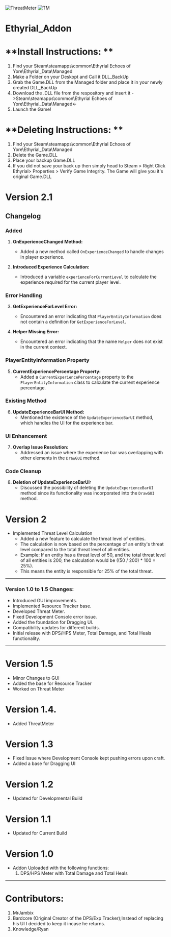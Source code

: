 ![ThreatMeter](https://github.com/MrJambix/Ethyrial_Addon/assets/131601090/fb168b83-1c9e-4a4d-836d-b4dad5d4a381)
![TM](https://github.com/MrJambix/Ethyrial_Addon/assets/131601090/adee599c-a89c-4376-8f42-53580cf18291)


# Ethyrial_Addon
# **Install Instructions: **
1. Find your Steam\steamapps\common\Ethyrial Echoes of Yore\Ethyrial_Data\Managed
2. Make a Folder on your Deskopt and Call it DLL_BackUp
3. Grab the Game.DLL from the Managed folder and place it in your newly created DLL_BackUp
4. Download the .DLL file from the respository and insert it ->Steam\steamapps\common\Ethyrial Echoes of Yore\Ethyrial_Data\Managed<-
5. Launch the Game!

# **Deleting Instructions: **
1. Find your Steam\steamapps\common\Ethyrial Echoes of Yore\Ethyrial_Data\Managed
2. Delete the Game.DLL
3. Place your backup Game.DLL
4. If you did not save your back up then simply head to Steam > Right Click Ethyrial> Properties > Verify Game Integrity. The Game will give you it's original Game.DLL


# **Version 2.1**
## Changelog

### Added
1. **OnExperienceChanged Method:**
   - Added a new method called `OnExperienceChanged` to handle changes in player experience.

2. **Introduced Experience Calculation:**
   - Introduced a variable `experienceForCurrentLevel` to calculate the experience required for the current player level.

### Error Handling
3. **GetExperienceForLevel Error:**
   - Encountered an error indicating that `PlayerEntityInformation` does not contain a definition for `GetExperienceForLevel`.

4. **Helper Missing Error:**
   - Encountered an error indicating that the name `Helper` does not exist in the current context.

### PlayerEntityInformation Property
5. **CurrentExperiencePercentage Property:**
   - Added a `CurrentExperiencePercentage` property to the `PlayerEntityInformation` class to calculate the current experience percentage.

### Existing Method
6. **UpdateExperienceBarUI Method:**
   - Mentioned the existence of the `UpdateExperienceBarUI` method, which handles the UI for the experience bar.

### UI Enhancement
7. **Overlap Issue Resolution:**
   - Addressed an issue where the experience bar was overlapping with other elements in the `DrawGUI` method.

### Code Cleanup
8. **Deletion of UpdateExperienceBarUI:**
   - Discussed the possibility of deleting the `UpdateExperienceBarUI` method since its functionality was incorporated into the `DrawGUI` method.

# **Version 2**
- Implemented Threat Level Calculation
  - Added a new feature to calculate the threat level of entities.
  - The calculation is now based on the percentage of an entity's threat level compared to the total threat level of all entities.
  - Example: If an entity has a threat level of 50, and the total threat level of all entities is 200, the calculation would be \((50 / 200) * 100 = 25%\).
  - This means the entity is responsible for 25% of the total threat.
-------------------------------------------------
### Version 1.0 to 1.5 Changes:
- Introduced GUI improvements.
- Implemented Resource Tracker base.
- Developed Threat Meter.
- Fixed Development Console error issue.
- Added the foundation for Dragging UI.
- Compatibility updates for different builds.
- Initial release with DPS/HPS Meter, Total Damage, and Total Heals functionality.
-------------------------------------------------
# **Version 1.5** 
- Minor Changes to GUI
- Added the base for Resource Tracker
- Worked on Threat Meter

# **Version 1.4.**
- Added ThreatMeter

# **Version 1.3**
- Fixed Issue where Development Console kept pushing errors upon craft.
- Added a base for Dragging UI

# **Version 1.2**
- Updated for Developmental Build

# **Version 1.1** 
- Updated for Current Build

# **Version 1.0**
- Addon Uploaded with the following functions:
  1. DPS/HPS Meter with Total Damage and Total Heals
-------------------------------------------------




# Contributors:
1. MrJambix
2. Bardcore (Original Creator of the DPS/Exp Tracker);Instead of replacing his UI I decided to keep it incase he returns.
3. Knowledge/Ryan
